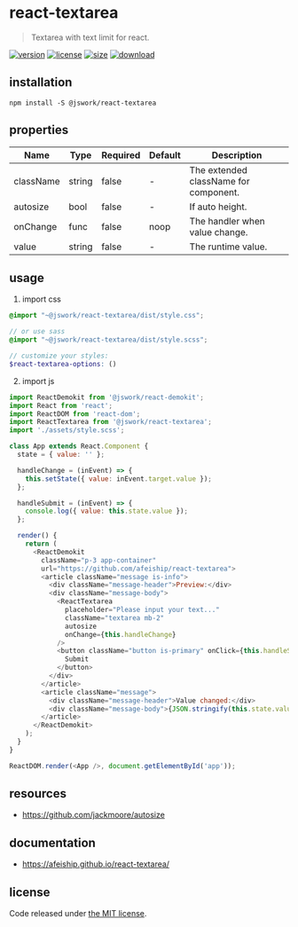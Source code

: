 # react-textarea
> Textarea with text limit for react.

[![version][version-image]][version-url]
[![license][license-image]][license-url]
[![size][size-image]][size-url]
[![download][download-image]][download-url]

## installation
```shell
npm install -S @jswork/react-textarea
```

## properties
| Name      | Type   | Required | Default | Description                           |
| --------- | ------ | -------- | ------- | ------------------------------------- |
| className | string | false    | -       | The extended className for component. |
| autosize  | bool   | false    | -       | If auto height.                       |
| onChange  | func   | false    | noop    | The handler when value change.        |
| value     | string | false    | -       | The runtime value.                    |


## usage
1. import css
  ```scss
  @import "~@jswork/react-textarea/dist/style.css";

  // or use sass
  @import "~@jswork/react-textarea/dist/style.scss";

  // customize your styles:
  $react-textarea-options: ()
  ```
2. import js
  ```js
  import ReactDemokit from '@jswork/react-demokit';
  import React from 'react';
  import ReactDOM from 'react-dom';
  import ReactTextarea from '@jswork/react-textarea';
  import './assets/style.scss';

  class App extends React.Component {
    state = { value: '' };

    handleChange = (inEvent) => {
      this.setState({ value: inEvent.target.value });
    };

    handleSubmit = (inEvent) => {
      console.log({ value: this.state.value });
    };

    render() {
      return (
        <ReactDemokit
          className="p-3 app-container"
          url="https://github.com/afeiship/react-textarea">
          <article className="message is-info">
            <div className="message-header">Preview:</div>
            <div className="message-body">
              <ReactTextarea
                placeholder="Please input your text..."
                className="textarea mb-2"
                autosize
                onChange={this.handleChange}
              />
              <button className="button is-primary" onClick={this.handleSubmit}>
                Submit
              </button>
            </div>
          </article>
          <article className="message">
            <div className="message-header">Value changed:</div>
            <div className="message-body">{JSON.stringify(this.state.value)}</div>
          </article>
        </ReactDemokit>
      );
    }
  }

  ReactDOM.render(<App />, document.getElementById('app'));

  ```
## resources
- https://github.com/jackmoore/autosize

## documentation
- https://afeiship.github.io/react-textarea/


## license
Code released under [the MIT license](https://github.com/afeiship/react-textarea/blob/master/LICENSE.txt).

[version-image]: https://img.shields.io/npm/v/@jswork/react-textarea
[version-url]: https://npmjs.org/package/@jswork/react-textarea

[license-image]: https://img.shields.io/npm/l/@jswork/react-textarea
[license-url]: https://github.com/afeiship/react-textarea/blob/master/LICENSE.txt

[size-image]: https://img.shields.io/bundlephobia/minzip/@jswork/react-textarea
[size-url]: https://github.com/afeiship/react-textarea/blob/master/dist/react-textarea.min.js

[download-image]: https://img.shields.io/npm/dm/@jswork/react-textarea
[download-url]: https://www.npmjs.com/package/@jswork/react-textarea
